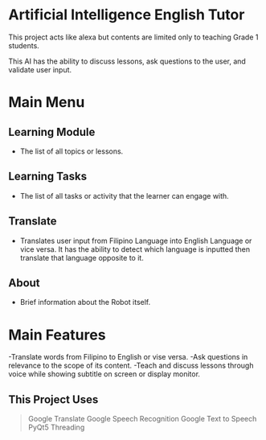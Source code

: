 # Artificial Intelligence English Tutor

This project acts like alexa but contents are limited only to teaching Grade 1 students.

This AI has the ability to discuss lessons, ask questions to the user, and validate user input.

# Main Menu
## Learning Module
- The list of all topics or lessons.

## Learning Tasks
- The list of all tasks or activity that the learner can engage with.

## Translate
- Translates user input from Filipino Language into English Language or vice versa. It has the ability to detect which language is inputted then translate that language opposite to it.

## About
- Brief information about the Robot itself.


# Main Features
-Translate words from Filipino to English or vise versa.
-Ask questions in relevance to the scope of its content.
-Teach and discuss lessons through voice while showing subtitle on screen or display monitor.

## This Project Uses
> Google Translate
> Google Speech Recognition
> Google Text to Speech
> PyQt5
> Threading


